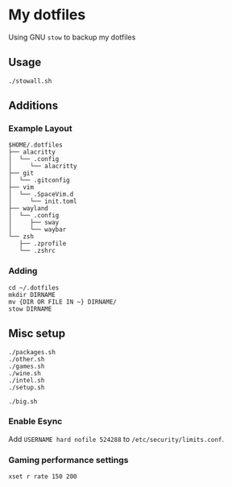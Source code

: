 # My dotfiles

Using GNU `stow` to backup my dotfiles

## Usage
```
./stowall.sh
```

## Additions

### Example Layout
```
$HOME/.dotfiles
├── alacritty
│  └── .config
│     └── alacritty
├── git
│  └── .gitconfig
├── vim
│  └── .SpaceVim.d
│     └── init.toml
├── wayland
│  └── .config
│     ├── sway
│     └── waybar
└── zsh
   ├── .zprofile
   └── .zshrc
```

### Adding
```
cd ~/.dotfiles
mkdir DIRNAME
mv {DIR OR FILE IN ~} DIRNAME/
stow DIRNAME
```

## Misc setup
```
./packages.sh
./other.sh
./games.sh
./wine.sh
./intel.sh
./setup.sh

./big.sh
```

### Enable Esync
Add `USERNAME hard nofile 524288` to `/etc/security/limits.conf`.

### Gaming performance settings
```
xset r rate 150 200
```
